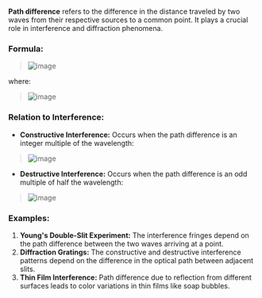 **Path difference** refers to the difference in the distance traveled by two waves from their respective sources to a common point. It plays a crucial role in interference and diffraction phenomena.  

### **Formula:**  
> ![image](https://github.com/user-attachments/assets/a316f025-c998-4f39-bbdd-21040ffc7937)
 
where:  
> ![image](https://github.com/user-attachments/assets/4b317a36-8669-48d8-81ff-0ce1fb70b42e)


### **Relation to Interference:**  
- **Constructive Interference:** Occurs when the path difference is an integer multiple of the wavelength:  
> ![image](https://github.com/user-attachments/assets/ca3244d0-8688-4508-bae7-f10b495edb05)
 
- **Destructive Interference:** Occurs when the path difference is an odd multiple of half the wavelength:  
> ![image](https://github.com/user-attachments/assets/8530ea97-d596-482b-b5e4-34d419010aba)


### **Examples:**  
1. **Young's Double-Slit Experiment:** The interference fringes depend on the path difference between the two waves arriving at a point.  
2. **Diffraction Gratings:** The constructive and destructive interference patterns depend on the difference in the optical path between adjacent slits.  
3. **Thin Film Interference:** Path difference due to reflection from different surfaces leads to color variations in thin films like soap bubbles.  
